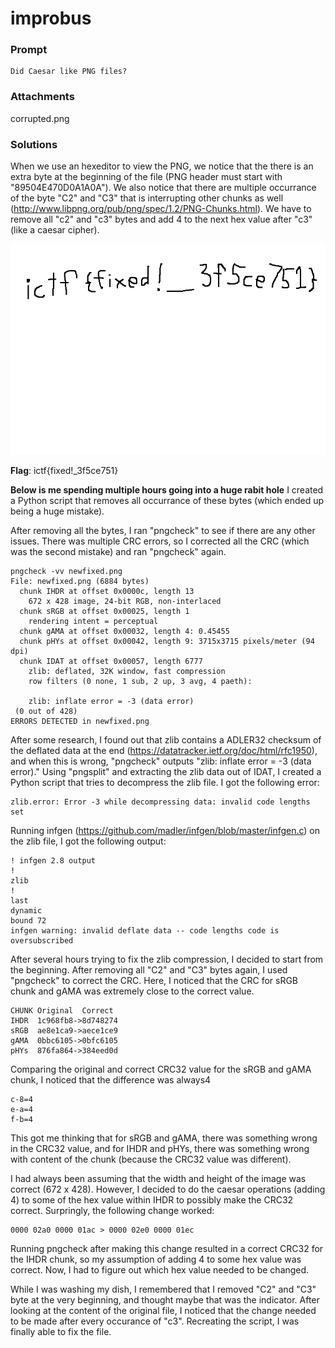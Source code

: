 # improbus

### Prompt

```
Did Caesar like PNG files?
```

### Attachments
corrupted.png

### Solutions

When we use an hexeditor to view the PNG, we notice that the there is an extra byte at the beginning of the file (PNG header must start with "89504E470D0A1A0A").
We also notice that there are multiple occurrance of the byte "C2" and "C3" that is interrupting other chunks as well (http://www.libpng.org/pub/png/spec/1.2/PNG-Chunks.html).
We have to remove all "c2" and "c3" bytes and add 4 to the next hex value after "c3" (like a caesar cipher).

![Flag](test.png)

**Flag**: ictf{fixed\!\_3f5ce751}

**Below is me spending multiple hours going into a huge rabit hole**
I created a Python script that removes all occurrance of these bytes (which ended up being a huge mistake).

After removing all the bytes, I ran "pngcheck" to see if there are any other issues.
There was multiple CRC errors, so I corrected all the CRC (which was the second mistake) and ran "pngcheck" again.

```
pngcheck -vv newfixed.png 
File: newfixed.png (6884 bytes)
  chunk IHDR at offset 0x0000c, length 13
    672 x 428 image, 24-bit RGB, non-interlaced
  chunk sRGB at offset 0x00025, length 1
    rendering intent = perceptual
  chunk gAMA at offset 0x00032, length 4: 0.45455
  chunk pHYs at offset 0x00042, length 9: 3715x3715 pixels/meter (94 dpi)
  chunk IDAT at offset 0x00057, length 6777
    zlib: deflated, 32K window, fast compression
    row filters (0 none, 1 sub, 2 up, 3 avg, 4 paeth):
     
    zlib: inflate error = -3 (data error)
 (0 out of 428)
ERRORS DETECTED in newfixed.png
```

After some research, I found out that zlib contains a ADLER32 checksum of the deflated data at the end (https://datatracker.ietf.org/doc/html/rfc1950), and when this is wrong, "pngcheck" outputs "zlib: inflate error = -3 (data error)."
Using "pngsplit" and extracting the zlib data out of IDAT, I created a Python script that tries to decompress the zlib file.
I got the following error:

```
zlib.error: Error -3 while decompressing data: invalid code lengths set
```

Running infgen (https://github.com/madler/infgen/blob/master/infgen.c) on the zlib file, I got the following output:

```
! infgen 2.8 output
!
zlib
!
last
dynamic
bound 72
infgen warning: invalid deflate data -- code lengths code is oversubscribed
```

After several hours trying to fix the zlib compression, I decided to start from the beginning.
After removing all "C2" and "C3" bytes again, I used "pngcheck" to correct the CRC.
Here, I noticed that the CRC for sRGB chunk and gAMA was extremely close to the correct value.

```
CHUNK Original  Correct 
IHDR  1c968fb8->8d748274 
sRGB  ae8e1ca9->aece1ce9 
gAMA  0bbc6105->0bfc6105 
pHYs  876fa864->384eed0d
```

Comparing the original and correct CRC32 value for the sRGB and gAMA chunk, I noticed that the difference was always4

```
c-8=4
e-a=4
f-b=4
```

This got me thinking that for sRGB and gAMA, there was something wrong in the CRC32 value, and for IHDR and pHYs, there was something wrong with content of the chunk (because the CRC32 value was different).

I had always been assuming that the width and height of the image was correct (672 x 428).
However, I decided to do the caesar operations (adding 4) to some of the hex value within IHDR to possibly make the CRC32 correct.
Surpringly, the following change worked:

```
0000 02a0 0000 01ac > 0000 02e0 0000 01ec
```

Running pngcheck after making this change resulted in a correct CRC32 for the IHDR chunk, so my assumption of adding 4 to some hex value was correct.
Now, I had to figure out which hex value needed to be changed.

While I was washing my dish, I remembered that I removed "C2" and "C3" byte at the very beginning, and thought maybe that was the indicator.
After looking at the content of the original file, I noticed that the change needed to be made after every occurance of "c3".
Recreating the script, I was finally able to fix the file.

